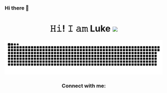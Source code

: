 ### Hi there 👋

<!--
**luke-dcz/luke-dcz** is a ✨ _special_ ✨ repository because its `README.md` (this file) appears on your GitHub profile.

Here are some ideas to get you started:

- 🔭 I’m currently working on ...
- 🌱 I’m currently learning ...
- 👯 I’m looking to collaborate on ...
- 🤔 I’m looking for help with ...
- 💬 Ask me about ...
- 📫 How to reach me: ...
- 😄 Pronouns: ...
- ⚡ Fun fact: ...
-->
<h1 align="center">𝙷𝚒! 𝙸 𝚊𝚖 Luke <img src="https://media.giphy.com/media/mGcNjsfWAjY5AEZNw6/giphy.gif" width="50"></h1>
      
![mishmanners snake gif](https://github.com/luke-dcz/luke-dcz/blob/output/github-contribution-grid-snake.svg)

<!-- <p align="center">
  <img alt="top languages" src="https://github-readme-stats.vercel.app/api/top-langs/?username=syywu&&theme=radical&layout=compact&custom_title=Languages" />
 </p>  -->

<!-- <p align="center"> <img src="https://komarev.com/ghpvc/?username=syywu&label=Profile%20views&color=0e75b6&style=flat" alt="syywu"/></p> -->
<!-- <p align="center">  <img src="https://www.codewars.com/users/syywu/badges/small"/> </p> -->

<h3 align="center">Connect with me:</h3>
<div align="center">
<!-- <a href="https://twitter.com/syywuu"><img src="https://img.shields.io/badge/-@syywuu-00acee?style=flat&logo=Twitter&logoColor=white" /></a> -->
<!-- <a href="https://www.linkedin.com/in/samantha-wu-5a2a25141/"><img src="https://img.shields.io/badge/-Samantha_Wu-0072b1?style=flat&logo=Linkedin&logoColor=white"/> -->
</a>
</div>


<!-- ![](https://leetcard.jacoblin.cool/syywu?ext=heatmap) -->

